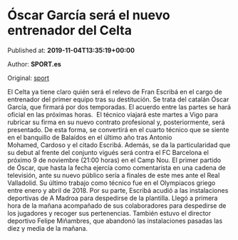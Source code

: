 
# Óscar García será el nuevo entrenador del Celta

Published at: **2019-11-04T13:35:19+00:00**

Author: **SPORT.es**

Original: [sport](https://www.sport.es/es/noticias/laliga/oscar-garcia-sera-nuevo-entrenador-del-celta-7713951)

El Celta ya tiene claro quién será el relevo de Fran Escribá en el cargo de entrenador del primer equipo tras su destitución. Se trata del catalán Óscar García, que firmará por dos temporadas. El acuerdo entre las partes se hará oficial en las próximas horas. 
El técnico viajará este martes a Vigo para rubricar su firma en su nuevo contrato profesional y, posteriormente, será presentado. De esta forma, se convertirá en el cuarto técnico que se siente en el banquillo de Balaídos en el último año tras Antonio Mohamed, Cardoso y el citado Escribá.
Además, se da la particularidad que su debut al frente del conjunto vigués será contra el FC Barcelona el próximo 9 de noviembre (21:00 horas) en el Camp Nou. El primer partido de Óscar, que hasta la fecha ejercía como comentarista en una cadena de televisión, ante su nuevo público sería a finales de este mes ante el Real Valladolid. Su último trabajo como técnico fue en el Olympiacos griego entre enero y abril de 2018.
Por su parte, Escribá acudió a las instalaciones deportivas de A Madroa para despedirse de la plantilla. Llegó a primera hora de la mañana acompañado de sus colaboradores para despedirse de los jugadores y recoger sus pertenencias. También estuvo el director deportivo Felipe Miñambres, que abandonó las instalaciones pasadas las diez y media de la mañana.
